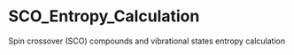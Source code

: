# SCO_Entropy_Calculation
Spin crossover (SCO) compounds and vibrational states entropy calculation
